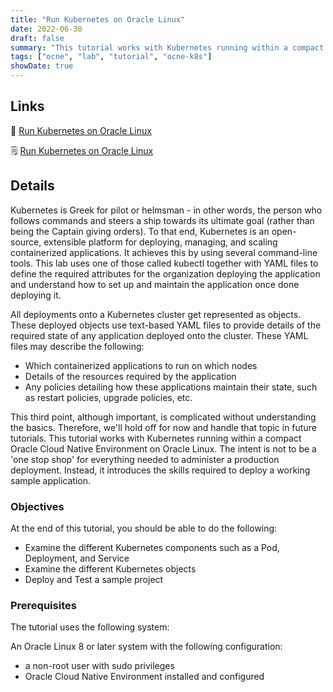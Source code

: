 ```yaml
---
title: "Run Kubernetes on Oracle Linux"
date: 2022-06-30
draft: false
summary: "This tutorial works with Kubernetes running within a compact Oracle Cloud Native Environment on Oracle Linux. It introduces the skills required to deploy a working sample application."
tags: ["ocne", "lab", "tutorial", "ocne-k8s"]
showDate: true
---
```


## Links

:crescent_moon: [Run Kubernetes on Oracle Linux](https://luna.oracle.com/lab/01e69515-8cda-4d6e-89af-849f324c4b7f)

:spiral_notepad: [Run Kubernetes on Oracle Linux](https://docs.oracle.com/en/learn/ol-kube)

## Details

Kubernetes is Greek for pilot or helmsman - in other words, the person who follows commands and steers a ship towards its ultimate goal (rather than being the Captain giving orders). To that end, Kubernetes is an open-source, extensible platform for deploying, managing, and scaling containerized applications. It achieves this by using several command-line tools. This lab uses one of those called kubectl together with YAML files to define the required attributes for the organization deploying the application and understand how to set up and maintain the application once done deploying it.

All deployments onto a Kubernetes cluster get represented as objects. These deployed objects use text-based YAML files to provide details of the required state of any application deployed onto the cluster. These YAML files may describe the following:

- Which containerized applications to run on which nodes
- Details of the resources required by the application
- Any policies detailing how these applications maintain their state, such as restart policies, upgrade policies, etc.

This third point, although important, is complicated without understanding the basics. Therefore, we'll hold off for now and handle that topic in future tutorials.
This tutorial works with Kubernetes running within a compact Oracle Cloud Native Environment on Oracle Linux. The intent is not to be a 'one stop shop' for everything needed to administer a production deployment. Instead, it introduces the skills required to deploy a working sample application.

### Objectives

At the end of this tutorial, you should be able to do the following:

- Examine the different Kubernetes components such as a Pod, Deployment, and Service
- Examine the different Kubernetes objects
- Deploy and Test a sample project

### Prerequisites

The tutorial uses the following system:

An Oracle Linux 8 or later system with the following configuration:

- a non-root user with sudo privileges
- Oracle Cloud Native Environment installed and configured
